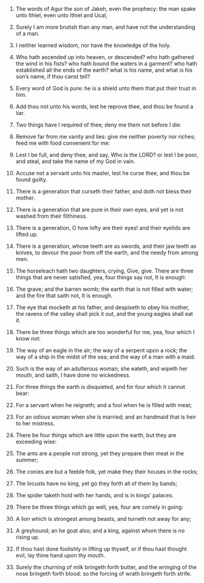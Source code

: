 1. The words of Agur the son of Jakeh, even the prophecy: the man
spake unto Ithiel, even unto Ithiel and Ucal,

2. Surely I am more
brutish than any man, and have not the understanding of a man.

3. I neither learned wisdom, nor have the knowledge of the holy.

4. Who hath ascended up into heaven, or descended? who hath gathered
the wind in his fists? who hath bound the waters in a garment? who
hath established all the ends of the earth? what is his name, and what
is his son’s name, if thou canst tell?

5. Every word of God is
pure: he is a shield unto them that put their trust in him.

6. Add thou not unto his words, lest he reprove thee, and thou be
found a liar.

7. Two things have I required of thee; deny me them not before I
die:

8. Remove far from me vanity and lies: give me neither poverty
nor riches; feed me with food convenient for me:

9. Lest I be full,
and deny thee, and say, Who is the LORD? or lest I be poor, and steal,
and take the name of my God in vain.

10. Accuse not a servant unto his master, lest he curse thee, and
thou be found guilty.

11. There is a generation that curseth their father, and doth not
bless their mother.

12. There is a generation that are pure in their own eyes, and yet
is not washed from their filthiness.

13. There is a generation, O how lofty are their eyes! and their
eyelids are lifted up.

14. There is a generation, whose teeth are as swords, and their jaw
teeth as knives, to devour the poor from off the earth, and the needy
from among men.

15. The horseleach hath two daughters, crying, Give, give. There are
three things that are never satisfied, yea, four things say not, It is
enough:

16. The grave; and the barren womb; the earth that is not
filled with water; and the fire that saith not, It is enough.

17. The eye that mocketh at his father, and despiseth to obey his
mother, the ravens of the valley shall pick it out, and the young
eagles shall eat it.

18. There be three things which are too wonderful for me, yea, four
which I know not:

19. The way of an eagle in the air; the way of a
serpent upon a rock; the way of a ship in the midst of the sea; and
the way of a man with a maid.

20. Such is the way of an adulterous woman; she eateth, and wipeth
her mouth, and saith, I have done no wickedness.

21. For three things the earth is disquieted, and for four which it
cannot bear:

22. For a servant when he reigneth; and a fool when he
is filled with meat;

23. For an odious woman when she is married;
and an handmaid that is heir to her mistress.

24. There be four things which are little upon the earth, but they
are exceeding wise:

25. The ants are a people not strong, yet they
prepare their meat in the summer;

26. The conies are but a feeble
folk, yet make they their houses in the rocks;

27. The locusts have
no king, yet go they forth all of them by bands;

28. The spider
taketh hold with her hands, and is in kings’ palaces.

29. There be three things which go well, yea, four are comely in
going:

30. A lion which is strongest among beasts, and turneth not
away for any;

31. A greyhound; an he goat also; and a king, against
whom there is no rising up.

32. If thou hast done foolishly in lifting up thyself, or if thou
hast thought evil, lay thine hand upon thy mouth.

33. Surely the churning of milk bringeth forth butter, and the
wringing of the nose bringeth forth blood: so the forcing of wrath
bringeth forth strife.